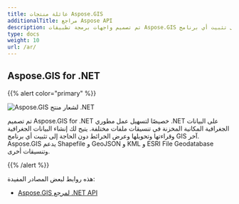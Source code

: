 ```yaml
---
title: عائلة منتجات Aspose.GIS
additionalTitle: مراجع Aspose API
description: تم تصميم واجهات برمجة تطبيقات Aspose.GIS لتسهيل عمل المطورين على البيانات الجغرافية المكانية المخزنة في تنسيقات ملفات مختلفة. يتيح لك إنشاء البيانات الجغرافية وقراءتها وتحويلها وعرض الخرائط دون الحاجة إلى تثبيت أي برنامج GIS آخر.
type: docs
weight: 10
url: /ar/
---
```


## Aspose.GIS for .NET

{{% alert color="primary" %}} 

![Aspose.GIS لشعار منتج .NET](../home_1.png)

تم تصميم Aspose.GIS for .NET خصيصًا لتسهيل عمل مطوري .NET على البيانات الجغرافية المكانية المخزنة في تنسيقات ملفات مختلفة. يتيح لك إنشاء البيانات الجغرافية وقراءتها وتحويلها وعرض الخرائط دون الحاجة إلى تثبيت أي برنامج GIS آخر. Aspose.GIS يدعم Shapefile و GeoJSON و KML و ESRI File Geodatabase وتنسيقات أخرى.

{{% /alert %}} 

هذه روابط لبعض المصادر المفيدة:
- [Aspose.GIS لمرجع .NET API](/gis/ar/net/)
